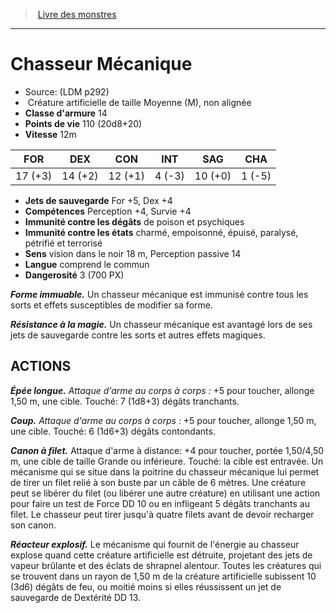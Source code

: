 ﻿> [Livre des monstres](tome_of_beasts.md)

---

# Chasseur Mécanique

- Source: (LDM p292)
-  Créature artificielle de taille Moyenne (M), non alignée
- **Classe d'armure** 14
- **Points de vie** 110 (20d8+20)
- **Vitesse** 12m

|FOR|DEX|CON|INT|SAG|CHA|
|---|---|---|---|---|---|
|17 (+3)|14 (+2)|12 (+1)|4 (-3)|10 (+0)|1 (-5)|

- **Jets de sauvegarde** For +5, Dex +4
- **Compétences** Perception +4, Survie +4
- **Immunité contre les dégâts** de poison et psychiques
- **Immunité contre les états** charmé, empoisonné, épuisé, paralysé, pétrifié et terrorisé
- **Sens** vision dans le noir 18 m, Perception passive 14
- **Langue** comprend le commun
- **Dangerosité** 3 (700 PX)

**_Forme immuable._** Un chasseur mécanique est immunisé contre tous les sorts et effets susceptibles de modifier sa forme.

**_Résistance à la magie._** Un chasseur mécanique est avantagé lors de ses jets de sauvegarde contre les sorts et autres effets magiques.

## ACTIONS

**_Épée longue._** _Attaque d'arme au corps à corps :_ +5 pour toucher, allonge 1,50 m, une cible. Touché: 7 (1d8+3) dégâts tranchants.

**_Coup._** _Attaque d'arme au corps à corps :_ +5 pour toucher, allonge 1,50 m, une cible. Touché: 6 (1d6+3) dégâts contondants.

**_Canon à filet._** Attaque d'arme à distance: +4 pour toucher, portée 1,50/4,50 m, une cible de taille Grande ou inférieure. Touché: la cible est entravée. Un mécanisme qui se situe dans la poitrine du chasseur mécanique lui permet de tirer un filet relié à son buste par un câble de 6 mètres. Une créature peut se libérer du filet (ou libérer une autre créature) en utilisant une action pour faire un test de Force DD 10 ou en infligeant 5 dégâts tranchants au filet. Le chasseur peut tirer jusqu'à quatre filets avant de devoir recharger son canon.

**_Réacteur explosif._** Le mécanisme qui fournit de l'énergie au chasseur explose quand cette créature artificielle est détruite, projetant des jets de vapeur brûlante et des éclats de shrapnel alentour. Toutes les créatures qui se trouvent dans un rayon de 1,50 m de la créature artificielle subissent 10 (3d6) dégâts de feu, ou moitié moins si elles réussissent un jet de sauvegarde de Dextérité DD 13.

